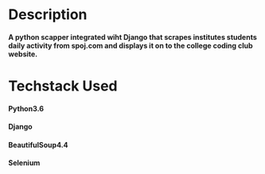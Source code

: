 # Description

#### A python scapper integrated wiht Django that scrapes institutes students daily activity from spoj.com and displays it on to the college coding club website.

# Techstack Used

#### Python3.6
#### Django
#### BeautifulSoup4.4
#### Selenium
